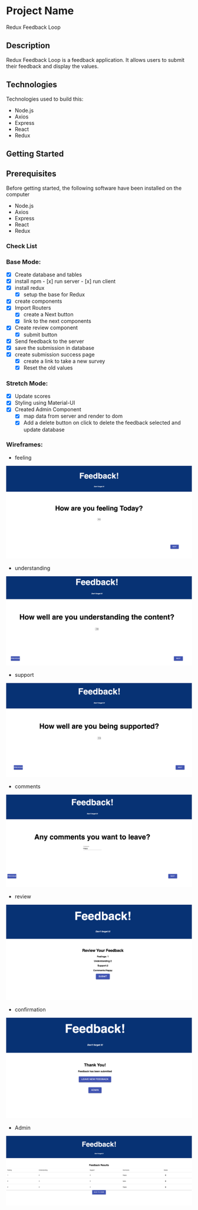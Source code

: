 # Project Name

Redux Feedback Loop


## Description

Redux Feedback Loop is a feedback application. It allows users to submit their feedback and display the values.

## Technologies

Technologies used to build this:
-  Node.js
-  Axios
-  Express 
-  React
-  Redux

## Getting Started

## Prerequisites

Before getting started, the following software have been installed on the computer

-  Node.js
-  Axios
-  Express 
-  React
-  Redux


### Check List

### Base Mode:
- [x] Create database and tables
- [x] install npm
      - [x] run server
      - [x] run client
- [x] install redux
    - [x] setup the base for Redux
- [x] create components
- [x] Import Routers
    - [x] create a Next button 
    - [x] link to the next components
- [x] Create review component
    - [x] submit button
- [x] Send feedback to the server
- [x] save the submission in database
- [x] create submission success page
    - [x] create a link to take a new survey
    - [x] Reset the old values

### Stretch Mode:
 
 - [x] Update scores
 - [x] Styling using Material-UI
 - [x] Created Admin Component
   - [x] map data from server and render to dom
   - [x] Add a delete button on click to delete the feedback selected and update database

### Wireframes:

- feeling

![feeling](feedbackwireframes/feeling.png)

- understanding

![understanding](feedbackwireframes/understanding.png)

- support

![support](feedbackwireframes/support.png)

- comments

![comments](feedbackwireframes/comments.png)

- review

![review](feedbackwireframes/review.png)

- confirmation

![confirmation](feedbackwireframes/confirmation.png)

- Admin 

![admin](feedbackwireframes/admin.png)













